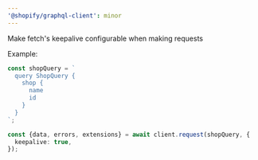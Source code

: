 ```yaml
---
'@shopify/graphql-client': minor
---
```


Make fetch's keepalive configurable when making requests

Example:
```typescript
const shopQuery = `
  query ShopQuery {
    shop {
      name
      id
    }
  }
`;

const {data, errors, extensions} = await client.request(shopQuery, {
  keepalive: true,
});
```
